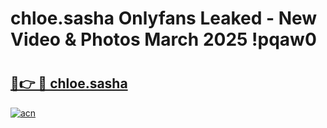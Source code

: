 # chloe.sasha Onlyfans Leaked - New Video & Photos March 2025 !pqaw0

# <h2><a href="https://qkc9p6.iuczelnia.edu.pl?title=chloe.sasha&ref=pqaw0">🔗👉 🔴 chloe.sasha</a></h2>

[![acn](https://github.com/user-attachments/assets/0f9c940e-d8b0-45ae-aac7-cd30a18b3e1c)](https://qkc9p6.iuczelnia.edu.pl?title=chloe.sasha&ref=pqaw0)

